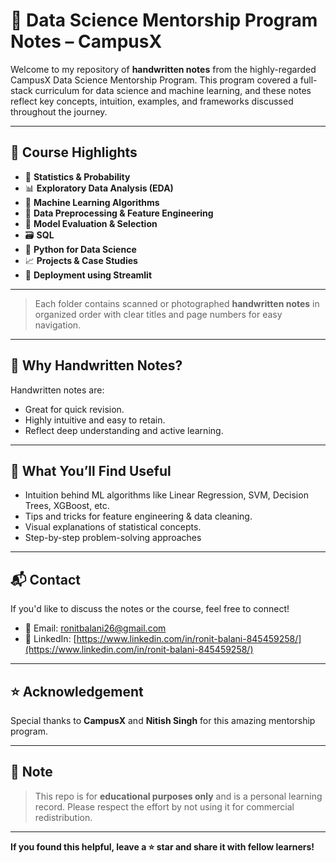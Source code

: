 # 📓 Data Science Mentorship Program Notes – CampusX

Welcome to my repository of **handwritten notes** from the highly-regarded CampusX Data Science Mentorship Program. This program covered a full-stack curriculum for data science and machine learning, and these notes reflect key concepts, intuition, examples, and frameworks discussed throughout the journey.

---

## 🧠 Course Highlights

* 🧮 **Statistics & Probability**
* 📊 **Exploratory Data Analysis (EDA)**
* 🔢 **Machine Learning Algorithms**
* 🧼 **Data Preprocessing & Feature Engineering**
* 🧪 **Model Evaluation & Selection**
* 🗃️ **SQL**
* 🐍 **Python for Data Science**
* 📈 **Projects & Case Studies**
* 📁 **Deployment using Streamlit**

---

> Each folder contains scanned or photographed **handwritten notes** in organized order with clear titles and page numbers for easy navigation.

---

## 📌 Why Handwritten Notes?

Handwritten notes are:

* Great for quick revision.
* Highly intuitive and easy to retain.
* Reflect deep understanding and active learning.

---

## 🌟 What You’ll Find Useful

* Intuition behind ML algorithms like Linear Regression, SVM, Decision Trees, XGBoost, etc.
* Tips and tricks for feature engineering & data cleaning.
* Visual explanations of statistical concepts.
* Step-by-step problem-solving approaches

---

## 📬 Contact

If you'd like to discuss the notes or the course, feel free to connect!

* 📧 Email: [ronitbalani26@gmail.com](mailto:ronitbalani26@gmail.com)
* 🔗 LinkedIn: [https://www.linkedin.com/in/ronit-balani-845459258/](https://www.linkedin.com/in/ronit-balani-845459258/)

---

## ⭐ Acknowledgement

Special thanks to **CampusX** and **Nitish Singh** for this amazing mentorship program.

---

## 📌 Note

> This repo is for **educational purposes only** and is a personal learning record. Please respect the effort by not using it for commercial redistribution.

---

**If you found this helpful, leave a ⭐ star and share it with fellow learners!**
